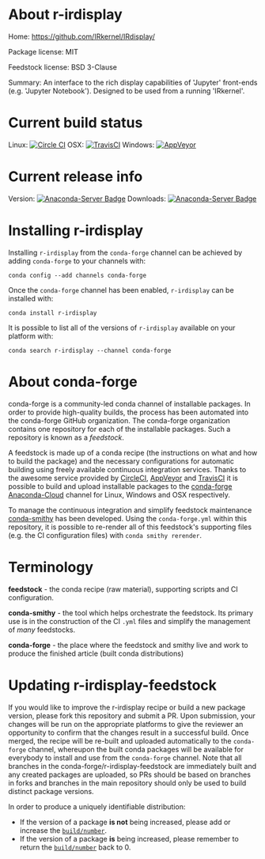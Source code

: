 About r-irdisplay
=================

Home: https://github.com/IRkernel/IRdisplay/

Package license: MIT

Feedstock license: BSD 3-Clause

Summary: An interface to the rich display capabilities of 'Jupyter' front-ends (e.g. 'Jupyter Notebook'). Designed to be used from a running 'IRkernel'.



Current build status
====================

Linux: [![Circle CI](https://circleci.com/gh/conda-forge/r-irdisplay-feedstock.svg?style=shield)](https://circleci.com/gh/conda-forge/r-irdisplay-feedstock)
OSX: [![TravisCI](https://travis-ci.org/conda-forge/r-irdisplay-feedstock.svg?branch=master)](https://travis-ci.org/conda-forge/r-irdisplay-feedstock)
Windows: [![AppVeyor](https://ci.appveyor.com/api/projects/status/github/conda-forge/r-irdisplay-feedstock?svg=True)](https://ci.appveyor.com/project/conda-forge/r-irdisplay-feedstock/branch/master)

Current release info
====================
Version: [![Anaconda-Server Badge](https://anaconda.org/conda-forge/r-irdisplay/badges/version.svg)](https://anaconda.org/conda-forge/r-irdisplay)
Downloads: [![Anaconda-Server Badge](https://anaconda.org/conda-forge/r-irdisplay/badges/downloads.svg)](https://anaconda.org/conda-forge/r-irdisplay)

Installing r-irdisplay
======================

Installing `r-irdisplay` from the `conda-forge` channel can be achieved by adding `conda-forge` to your channels with:

```
conda config --add channels conda-forge
```

Once the `conda-forge` channel has been enabled, `r-irdisplay` can be installed with:

```
conda install r-irdisplay
```

It is possible to list all of the versions of `r-irdisplay` available on your platform with:

```
conda search r-irdisplay --channel conda-forge
```


About conda-forge
=================

conda-forge is a community-led conda channel of installable packages.
In order to provide high-quality builds, the process has been automated into the
conda-forge GitHub organization. The conda-forge organization contains one repository
for each of the installable packages. Such a repository is known as a *feedstock*.

A feedstock is made up of a conda recipe (the instructions on what and how to build
the package) and the necessary configurations for automatic building using freely
available continuous integration services. Thanks to the awesome service provided by
[CircleCI](https://circleci.com/), [AppVeyor](http://www.appveyor.com/)
and [TravisCI](https://travis-ci.org/) it is possible to build and upload installable
packages to the [conda-forge](https://anaconda.org/conda-forge)
[Anaconda-Cloud](http://docs.anaconda.org/) channel for Linux, Windows and OSX respectively.

To manage the continuous integration and simplify feedstock maintenance
[conda-smithy](http://github.com/conda-forge/conda-smithy) has been developed.
Using the ``conda-forge.yml`` within this repository, it is possible to re-render all of
this feedstock's supporting files (e.g. the CI configuration files) with ``conda smithy rerender``.


Terminology
===========

**feedstock** - the conda recipe (raw material), supporting scripts and CI configuration.

**conda-smithy** - the tool which helps orchestrate the feedstock.
                   Its primary use is in the construction of the CI ``.yml`` files
                   and simplify the management of *many* feedstocks.

**conda-forge** - the place where the feedstock and smithy live and work to
                  produce the finished article (built conda distributions)


Updating r-irdisplay-feedstock
==============================

If you would like to improve the r-irdisplay recipe or build a new
package version, please fork this repository and submit a PR. Upon submission,
your changes will be run on the appropriate platforms to give the reviewer an
opportunity to confirm that the changes result in a successful build. Once
merged, the recipe will be re-built and uploaded automatically to the
`conda-forge` channel, whereupon the built conda packages will be available for
everybody to install and use from the `conda-forge` channel.
Note that all branches in the conda-forge/r-irdisplay-feedstock are
immediately built and any created packages are uploaded, so PRs should be based
on branches in forks and branches in the main repository should only be used to
build distinct package versions.

In order to produce a uniquely identifiable distribution:
 * If the version of a package **is not** being increased, please add or increase
   the [``build/number``](http://conda.pydata.org/docs/building/meta-yaml.html#build-number-and-string).
 * If the version of a package **is** being increased, please remember to return
   the [``build/number``](http://conda.pydata.org/docs/building/meta-yaml.html#build-number-and-string)
   back to 0.
